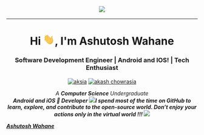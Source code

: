 <p align="center">
  <img src="https://github.com/thompsonemerson/thompsonemerson/raw/master/cover-thompson.png" height="200"/>
</p>
<hr>
<h1 align="center">Hi <img src="https://raw.githubusercontent.com/ABSphreak/ABSphreak/master/gifs/Hi.gif" width="30px">, I'm Ashutosh Wahane</h1>
<h3 align="center">Software Development Engineer | Android and IOS! | Tech Enthusiast </h3>
<p align="center">
<a href="https://www.linkedin.com/in/ashutoshwahane/" target="blank"><img align="center" src="https://cdn.jsdelivr.net/npm/simple-icons@3.0.1/icons/linkedin.svg" alt="aksia" height="30" width="40" /></a>
<a href="https://www.facebook.com/ashutoshwahane/" target="blank"><img align="center" src="https://cdn.jsdelivr.net/npm/simple-icons@3.0.1/icons/facebook.svg" alt="akash chowrasia" height="30" width="40" /></a>




<p align="center">
  <em>
    A <b>Computer Science</b> Undergraduate <br>
   <b>Android and iOS  Developer</b> <img src="https://github.com/TheDudeThatCode/TheDudeThatCode/blob/master/Assets/Developer.gif" width="30px"><b>I spend      most of the time on GitHub to learn, explore, and contribute to the open-source world.
  <b><i>Don’t enjoy your actions only in the virtual world !!!</i></b> <img src="https://media.giphy.com/media/7j2hfyeVcDtf2/giphy.gif" width="50" />
</p>


<p align="center">
  <div class="badge-base LI-profile-badge" data-locale="en_US" data-size="large" data-theme="dark" data-type="HORIZONTAL" data-vanity="ashutoshwahane" data-version="v1"><a class="badge-base__link LI-simple-link" href="https://in.linkedin.com/in/ashutoshwahane?trk=profile-badge">Ashutosh Wahane</a></div>
</p>


              


